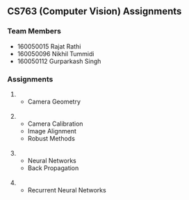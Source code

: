 ## CS763 (Computer Vision) Assignments

### Team Members

<ul>
	<li>160050015		Rajat Rathi</li>
	<li>160050096		Nikhil Tummidi</li>
	<li>160050112		Gurparkash Singh</li>
</ul>

### Assignments

<ol>
	<li><ul>
		<li>Camera Geometry</li>
	</ul></li>
	<br>
	<li><ul>
		<li>Camera Calibration</li>
		<li>Image Alignment</li>
		<li>Robust Methods</li>
	</ul></li>
	<br>
	<li><ul>
		<li>Neural Networks</li>
		<li>Back Propagation</li>
	</ul></li>
	<br>
	<li><ul>
		<li>Recurrent Neural Networks</li>
	</ul></li>
</ol>
